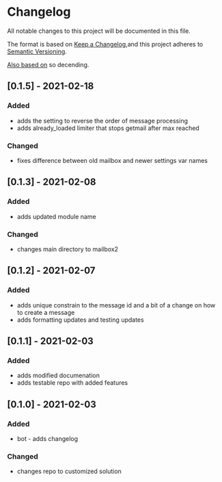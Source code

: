 # Changelog
All notable changes to this project will be documented in this file.

The format is based on [Keep a Changelog](https://keepachangelog.com/en/1.0.0/),and this project adheres to [Semantic Versioning](https://semver.org/spec/v2.0.0.html).

[Also based on](https://github.com/conventional-changelog/standard-version/blob/master/CHANGELOG.md) so decending.

## [0.1.5] - 2021-02-18
### Added
- adds the setting to reverse the order of message processing
- adds already_loaded limiter that stops getmail after max reached

### Changed
- fixes difference between old mailbox and newer settings var names

## [0.1.3] - 2021-02-08
### Added
- adds updated module name

### Changed
- changes main directory to mailbox2

## [0.1.2] - 2021-02-07
### Added
- adds unique constrain to the message id and a bit of a change on how to create a message
- adds formatting updates and testing updates

## [0.1.1] - 2021-02-03
### Added
- adds modified documenation
- adds testable repo with added features

## [0.1.0] - 2021-02-03
### Added
- bot - adds changelog

### Changed
- changes repo to customized solution